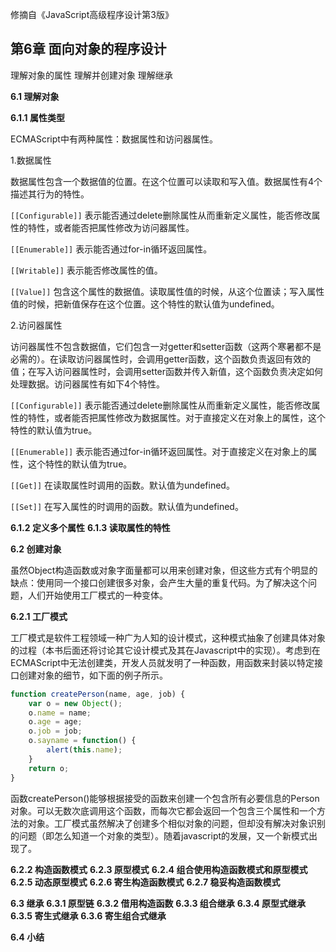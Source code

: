 修摘自《JavaScript高级程序设计第3版》

第6章 面向对象的程序设计
----------------------

理解对象的属性
理解并创建对象
理解继承

**6.1 理解对象**

**6.1.1 属性类型**

ECMAScript中有两种属性：数据属性和访问器属性。

1.数据属性

数据属性包含一个数据值的位置。在这个位置可以读取和写入值。数据属性有4个描述其行为的特性。

``` [[Configurable]] ``` 表示能否通过delete删除属性从而重新定义属性，能否修改属性的特性，或者能否把属性修改为访问器属性。

```[[Enumerable]]``` 表示能否通过for-in循环返回属性。

```[[Writable]]``` 表示能否修改属性的值。

```[[Value]]``` 包含这个属性的数据值。读取属性值的时候，从这个位置读；写入属性值的时候，把新值保存在这个位置。这个特性的默认值为undefined。

2.访问器属性

访问器属性不包含数据值，它们包含一对getter和setter函数（这两个寒暑都不是必需的）。在读取访问器属性时，会调用getter函数，这个函数负责返回有效的值；在写入访问器属性时，会调用setter函数并传入新值，这个函数负责决定如何处理数据。访问器属性有如下4个特性。

``` [[Configurable]] ``` 表示能否通过delete删除属性从而重新定义属性，能否修改属性的特性，或者能否把属性修改为数据属性。对于直接定义在对象上的属性，这个特性的默认值为true。

```[[Enumerable]]``` 表示能否通过for-in循环返回属性。对于直接定义在对象上的属性，这个特性的默认值为true。

```[[Get]]``` 在读取属性时调用的函数。默认值为undefined。

```[[Set]]``` 在写入属性的时调用的函数。默认值为undefined。


**6.1.2 定义多个属性**
**6.1.3 读取属性的特性**

**6.2 创建对象**

虽然Object构造函数或对象字面量都可以用来创建对象，但这些方式有个明显的缺点：使用同一个接口创建很多对象，会产生大量的重复代码。为了解决这个问题，人们开始使用工厂模式的一种变体。

**6.2.1 工厂模式**

工厂模式是软件工程领域一种广为人知的设计模式，这种模式抽象了创建具体对象的过程（本书后面还将讨论其它设计模式及其在Javascript中的实现）。考虑到在ECMAScript中无法创建类，开发人员就发明了一种函数，用函数来封装以特定接口创建对象的细节，如下面的例子所示。

```javascript
function createPerson(name, age, job) {
    var o = new Object();
    o.name = name;
    o.age = age;
    o.job = job;
    o.sayname = function() {
        alert(this.name);
    }
    return o;
}
```

函数createPerson()能够根据接受的函数来创建一个包含所有必要信息的Person对象。可以无数次底调用这个函数，而每次它都会返回一个包含三个属性和一个方法的对象。工厂模式虽然解决了创建多个相似对象的问题，但却没有解决对象识别的问题（即怎么知道一个对象的类型）。随着javascript的发展，又一个新模式出现了。

**6.2.2 构造函数模式**
**6.2.3 原型模式**
**6.2.4 组合使用构造函数模式和原型模式**
**6.2.5 动态原型模式**
**6.2.6 寄生构造函数模式**
**6.2.7 稳妥构造函数模式**

**6.3 继承**
**6.3.1 原型链**
**6.3.2 借用构造函数**
**6.3.3 组合继承**
**6.3.4 原型式继承**
**6.3.5 寄生式继承**
**6.3.6 寄生组合式继承**

**6.4 小结**
